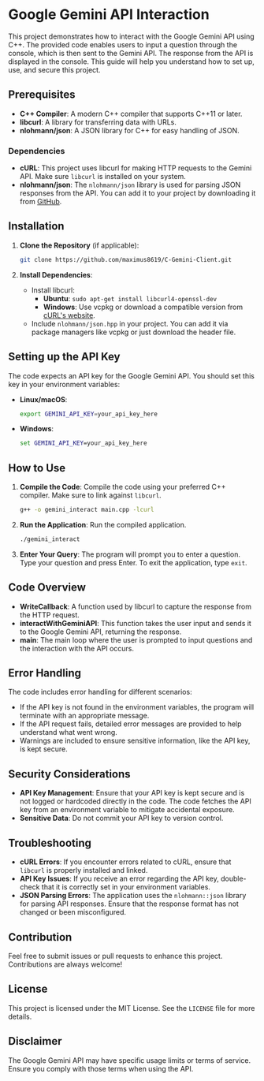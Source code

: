 # Google Gemini API Interaction

This project demonstrates how to interact with the Google Gemini API using C++. The provided code enables users to input a question through the console, which is then sent to the Gemini API. The response from the API is displayed in the console. This guide will help you understand how to set up, use, and secure this project.

## Prerequisites

- **C++ Compiler**: A modern C++ compiler that supports C++11 or later.
- **libcurl**: A library for transferring data with URLs.
- **nlohmann/json**: A JSON library for C++ for easy handling of JSON.

### Dependencies

- **cURL**: This project uses libcurl for making HTTP requests to the Gemini API. Make sure `libcurl` is installed on your system.
- **nlohmann/json**: The `nlohmann/json` library is used for parsing JSON responses from the API. You can add it to your project by downloading it from [GitHub](https://github.com/nlohmann/json).

## Installation

1. **Clone the Repository** (if applicable):
   ```sh
   git clone https://github.com/maximus8619/C-Gemini-Client.git
   ```

2. **Install Dependencies**:
   - Install libcurl:
     - **Ubuntu**: `sudo apt-get install libcurl4-openssl-dev`
     - **Windows**: Use vcpkg or download a compatible version from [cURL's website](https://curl.se/download.html).
   - Include `nlohmann/json.hpp` in your project. You can add it via package managers like vcpkg or just download the header file.

## Setting up the API Key

The code expects an API key for the Google Gemini API. You should set this key in your environment variables:

- **Linux/macOS**:
  ```sh
  export GEMINI_API_KEY=your_api_key_here
  ```
- **Windows**:
  ```cmd
  set GEMINI_API_KEY=your_api_key_here
  ```

## How to Use

1. **Compile the Code**:
   Compile the code using your preferred C++ compiler. Make sure to link against `libcurl`.
   ```sh
   g++ -o gemini_interact main.cpp -lcurl
   ```

2. **Run the Application**:
   Run the compiled application.
   ```sh
   ./gemini_interact
   ```

3. **Enter Your Query**:
   The program will prompt you to enter a question. Type your question and press Enter. To exit the application, type `exit`.

## Code Overview

- **WriteCallback**: A function used by libcurl to capture the response from the HTTP request.
- **interactWithGeminiAPI**: This function takes the user input and sends it to the Google Gemini API, returning the response.
- **main**: The main loop where the user is prompted to input questions and the interaction with the API occurs.

## Error Handling

The code includes error handling for different scenarios:
- If the API key is not found in the environment variables, the program will terminate with an appropriate message.
- If the API request fails, detailed error messages are provided to help understand what went wrong.
- Warnings are included to ensure sensitive information, like the API key, is kept secure.

## Security Considerations

- **API Key Management**: Ensure that your API key is kept secure and is not logged or hardcoded directly in the code. The code fetches the API key from an environment variable to mitigate accidental exposure.
- **Sensitive Data**: Do not commit your API key to version control.

## Troubleshooting

- **cURL Errors**: If you encounter errors related to cURL, ensure that `libcurl` is properly installed and linked.
- **API Key Issues**: If you receive an error regarding the API key, double-check that it is correctly set in your environment variables.
- **JSON Parsing Errors**: The application uses the `nlohmann::json` library for parsing API responses. Ensure that the response format has not changed or been misconfigured.

## Contribution

Feel free to submit issues or pull requests to enhance this project. Contributions are always welcome!

## License

This project is licensed under the MIT License. See the `LICENSE` file for more details.

## Disclaimer

The Google Gemini API may have specific usage limits or terms of service. Ensure you comply with those terms when using the API.


